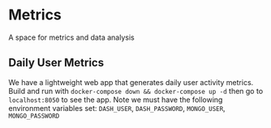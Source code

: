 # Metrics
A space for metrics and data analysis

## Daily User Metrics
We have a lightweight web app that generates daily user activity metrics. Build and run with `docker-compose down && docker-compose up -d` then go to `localhost:8050` to see the app. Note we must have the following environment variables set: `DASH_USER`, `DASH_PASSWORD`, `MONGO_USER`, `MONGO_PASSWORD`



